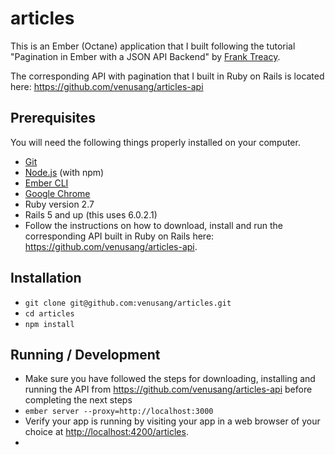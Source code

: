 # articles

This is an Ember (Octane) application that I built following the tutorial "Pagination in Ember with a JSON API Backend" by [Frank Treacy](https://emberigniter.com/pagination-in-ember-with-json-api-backend/).

The corresponding API with pagination that I built in Ruby on Rails is located here: https://github.com/venusang/articles-api

## Prerequisites

You will need the following things properly installed on your computer.

- [Git](https://git-scm.com/)
- [Node.js](https://nodejs.org/) (with npm)
- [Ember CLI](https://ember-cli.com/)
- [Google Chrome](https://google.com/chrome/)
- Ruby version 2.7
- Rails 5 and up (this uses 6.0.2.1)
- Follow the instructions on how to download, install and run the corresponding API built in Ruby on Rails here: https://github.com/venusang/articles-api.

## Installation

- `git clone git@github.com:venusang/articles.git`
- `cd articles`
- `npm install`

## Running / Development

- Make sure you have followed the steps for downloading, installing and running the API from https://github.com/venusang/articles-api before completing the next steps
- `ember server --proxy=http://localhost:3000`
- Verify your app is running by visiting your app in a web browser of your choice at [http://localhost:4200/articles](http://localhost:4200/articles).
-
